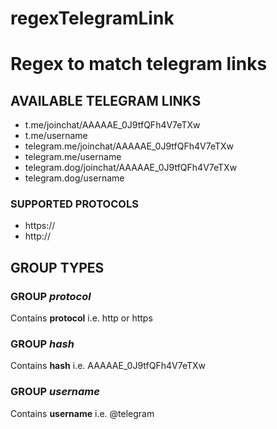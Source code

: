 # regexTelegramLink
<h1>Regex to match telegram links</h1>

<h2>AVAILABLE TELEGRAM LINKS</h2>

<ul><li>t.me/joinchat/AAAAAE_0J9tfQFh4V7eTXw</li>

<li>t.me/username</li>

<li>telegram.me/joinchat/AAAAAE_0J9tfQFh4V7eTXw</li>

<li>telegram.me/username</li>

<li>telegram.dog/joinchat/AAAAAE_0J9tfQFh4V7eTXw</li>

<li>telegram.dog/username</li>
</ul>

<h3>SUPPORTED PROTOCOLS</h3>

<ul>
<li>https://</li>

<li>http://</li>
</ul>

<h2>GROUP TYPES</h2>

<h3>GROUP <i>protocol</i></h3>

Contains <b>protocol</b> i.e. http or https

<h3>GROUP <i>hash</i></h3>

Contains <b>hash</b> i.e. AAAAAE_0J9tfQFh4V7eTXw

<h3>GROUP <i>username</i></h3>

Contains <b>username</b> i.e. @telegram
